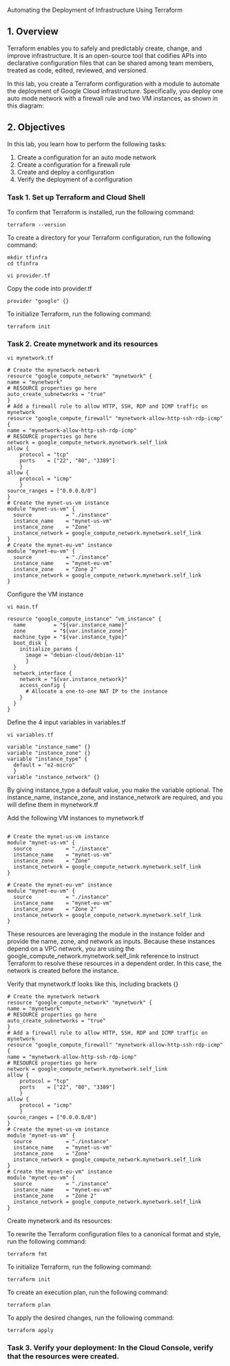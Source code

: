 Automating the Deployment of Infrastructure Using Terraform

## 1. Overview
Terraform enables you to safely and predictably create, change, and improve infrastructure. It is an open-source tool that codifies APIs into declarative configuration files that can be shared among team members, treated as code, edited, reviewed, and versioned.

In this lab, you create a Terraform configuration with a module to automate the deployment of Google Cloud infrastructure. Specifically, you deploy one auto mode network with a firewall rule and two VM instances, as shown in this diagram:

## 2. Objectives
In this lab, you learn how to perform the following tasks:

1. Create a configuration for an auto mode network
2. Create a configuration for a firewall rule
3. Create and deploy a configuration
4. Verify the deployment of a configuration

### Task 1. Set up Terraform and Cloud Shell
To confirm that Terraform is installed, run the following command:
```
terraform --version
```
To create a directory for your Terraform configuration, run the following command:
```
mkdir tfinfra
cd tfinfra
```

```
vi provider.tf
```
Copy the code into provider.tf
```
provider "google" {}
```
To initialize Terraform, run the following command:
```
terraform init
```

### Task 2. Create mynetwork and its resources
```
vi mynetwork.tf
```

```
# Create the mynetwork network
resource "google_compute_network" "mynetwork" {
name = "mynetwork"
# RESOURCE properties go here
auto_create_subnetworks = "true"
}
# Add a firewall rule to allow HTTP, SSH, RDP and ICMP traffic on mynetwork
resource "google_compute_firewall" "mynetwork-allow-http-ssh-rdp-icmp" {
name = "mynetwork-allow-http-ssh-rdp-icmp"
# RESOURCE properties go here
network = google_compute_network.mynetwork.self_link
allow {
    protocol = "tcp"
    ports    = ["22", "80", "3389"]
    }
allow {
    protocol = "icmp"
    }
source_ranges = ["0.0.0.0/0"]
}
# Create the mynet-us-vm instance
module "mynet-us-vm" {
  source           = "./instance"
  instance_name    = "mynet-us-vm"
  instance_zone    = "Zone"
  instance_network = google_compute_network.mynetwork.self_link
}
# Create the mynet-eu-vm" instance
module "mynet-eu-vm" {
  source           = "./instance"
  instance_name    = "mynet-eu-vm"
  instance_zone    = "Zone 2"
  instance_network = google_compute_network.mynetwork.self_link
}
```
Configure the VM instance
```
vi main.tf
```

```
resource "google_compute_instance" "vm_instance" {
  name         = "${var.instance_name}"
  zone         = "${var.instance_zone}"
  machine_type = "${var.instance_type}"
  boot_disk {
    initialize_params {
      image = "debian-cloud/debian-11"
      }
  }
  network_interface {
    network = "${var.instance_network}"
    access_config {
      # Allocate a one-to-one NAT IP to the instance
    }
  }
}
```
Define the 4 input variables in variables.tf
```
vi variables.tf
```

```
variable "instance_name" {}
variable "instance_zone" {}
variable "instance_type" {
  default = "e2-micro"
  }
variable "instance_network" {}
```
By giving instance_type a default value, you make the variable optional. The instance_name, instance_zone, and instance_network are required, and you will define them in mynetwork.tf

Add the following VM instances to mynetwork.tf
```

# Create the mynet-us-vm instance
module "mynet-us-vm" {
  source           = "./instance"
  instance_name    = "mynet-us-vm"
  instance_zone    = "Zone"
  instance_network = google_compute_network.mynetwork.self_link
}

# Create the mynet-eu-vm" instance
module "mynet-eu-vm" {
  source           = "./instance"
  instance_name    = "mynet-eu-vm"
  instance_zone    = "Zone 2"
  instance_network = google_compute_network.mynetwork.self_link
}
```
These resources are leveraging the module in the instance folder and provide the name, zone, and network as inputs. Because these instances depend on a VPC network, you are using the google_compute_network.mynetwork.self_link reference to instruct Terraform to resolve these resources in a dependent order. In this case, the network is created before the instance.

Verify that mynetwork.tf looks like this, including brackets {}
```
# Create the mynetwork network
resource "google_compute_network" "mynetwork" {
name = "mynetwork"
# RESOURCE properties go here
auto_create_subnetworks = "true"
}
# Add a firewall rule to allow HTTP, SSH, RDP and ICMP traffic on mynetwork
resource "google_compute_firewall" "mynetwork-allow-http-ssh-rdp-icmp" {
name = "mynetwork-allow-http-ssh-rdp-icmp"
# RESOURCE properties go here
network = google_compute_network.mynetwork.self_link
allow {
    protocol = "tcp"
    ports    = ["22", "80", "3389"]
    }
allow {
    protocol = "icmp"
    }
source_ranges = ["0.0.0.0/0"]
}
# Create the mynet-us-vm instance
module "mynet-us-vm" {
  source           = "./instance"
  instance_name    = "mynet-us-vm"
  instance_zone    = "Zone"
  instance_network = google_compute_network.mynetwork.self_link
}
# Create the mynet-eu-vm" instance
module "mynet-eu-vm" {
  source           = "./instance"
  instance_name    = "mynet-eu-vm"
  instance_zone    = "Zone 2"
  instance_network = google_compute_network.mynetwork.self_link
}
```

Create mynetwork and its resources:

To rewrite the Terraform configuration files to a canonical format and style, run the following command:
```
terraform fmt
```
To initialize Terraform, run the following command:
```
terraform init
```
To create an execution plan, run the following command:
```
terraform plan
```
To apply the desired changes, run the following command:
```
terraform apply
```
### Task 3. Verify your deployment: In the Cloud Console, verify that the resources were created.
